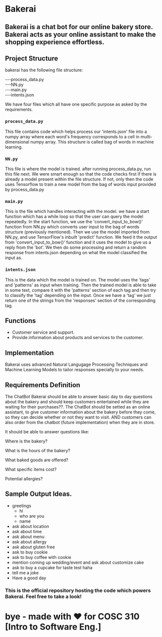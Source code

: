 # Bakerai

## Bakerai is a chat bot for our online bakery store. Bakerai acts as your online assistant to make the shopping experience effortless.

## Project Structure 

bakerai has the following file structure:   

  ---process_data.py  
  ---NN.py  
  ---main.py   
  ---intents.json  

 We have four files which all have one specific purpose as asked by the requirements. 


 ### `process_data.py` 

This file contains code which helps process our 'intents.json' file into a numpy array where each word's frequency corresponds to a cell in multi-dimensional numpy array. This structure is called bag of words in machine learning. 

### `NN.py` 

This file is where the model is trained. after running process_data.py, run this file next. 
We were smart enough so that the code checks first if there is already a model present within the file structure. If not, only then the code uses Tensorflow to train a new model from the bag of words input provided by process_data.py 


### `main.py` 

This is the file which handles interacting with the model. we have a start function which has a while loop so that the user can query the model repeatedly. In the start function, we use the 'convert_input_to_bow()' function from NN.py which converts user input to the bag of words structure (previously mentioned). Then we use the model imported from NN.py, and use TensorFlow's inbuilt 'predict' function. We feed it the output from 'convert_input_to_bow()' function and it uses the model to give us a reply from the 'bot'. 
We then do some processing and return a random response from intents.json depending on what the model classified the input as. 

### `intents.json` 

This is the data which the model is trained on. The model uses the 'tags' and 'patterns' as input when training. Then the trained model is able to take in some text, compare it with the 'patterns' section of each tag and then try to classify the 'tag' depending on the input. Once we have a 'tag' we just return one of the strings from the 'responses' section of the corresponding tag.  


## Functions
- Customer service and support.
- Provide information about products and services to the customer.

## Implementation

Bakerai uses advanced Natural Langugage Processing Techniques and Machine Learning Models to tailor responses specially to your needs.


## Requirements Definition

The ChatBot Bakerai should be able to answer basic day to day questions about the bakery and should keep customers entertained while they are waiting for their purchases??.
The ChatBot should be setted as an online assistant, to give customer information about the bakery before they come, so they can decide whether or not they want to visit.
AND customers can also order from the chatbot (future implementation) when they are in store.

It should be able to answer questions like:

Where is the bakery?

What is the hours of the bakery?

What baked goods are offered?

What specific items cost?

Potential allergies?

##  Sample Output Ideas.

- greetings
  - hi
  - who are you
  - name
- ask about location
- ask about time
- ask about menu
- ask about allergy
- ask about gluten free
- ask to buy cookie
- ask to buy coffee with cookie
- mention coming up wedding/event and ask about customize cake
- ask to buy a cupcake for taste test haha
- tell me a joke
- Have a good day
### This is the official repository hosting the code which powers Bakerai. Feel free to take a look!

# bye - made with ♥ for COSC 310 [Intro to Software Eng.]
